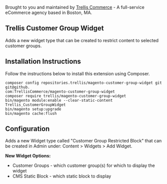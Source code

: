 Brought to you and maintained by [Trellis Commerce](https://trellis.co/) - A full-service eCommerce agency based in Boston, MA.

## Trellis Customer Group Widget

Adds a new widget type that can be created to restrict content to selected customer groups.

## Installation Instructions
Follow the instructions below to install this extension using Composer.

```
composer config repositories.trellis/magento-customer-group-widget git git@github.
com:TrellisCommerce/magento-customer-group-widget
composer require trellis/magento-customer-group-widget
bin/magento module:enable --clear-static-content Trellis_CustomerGroupWidget
bin/magento setup:upgrade
bin/magento cache:flush
```

## Configuration

Adds a new Widget type called "Customer Group Restricted Block" that can be created in Admin under: Content > 
Widgets > Add Widget.

**New Widget Options:**

* Customer Groups - which customer group(s) for which to display the widget
* CMS Static Block - which static block to display